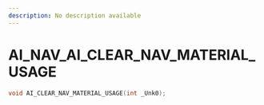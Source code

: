 ```yaml
---
description: No description available 
---
```


# AI_NAV\_AI_CLEAR_NAV_MATERIAL_USAGE

```cpp
void AI_CLEAR_NAV_MATERIAL_USAGE(int _Unk0);
```